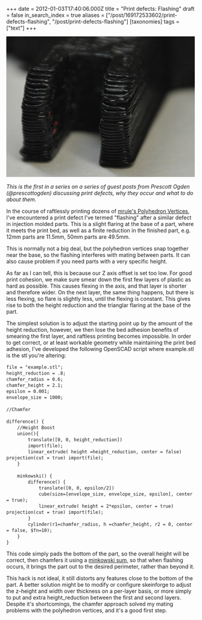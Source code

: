 +++
date = 2012-01-03T17:40:06.000Z
title = "Print defects: Flashing"
draft = false
in_search_index = true
aliases = ["/post/169172533602/print-defects-flashing", "/post/print-defects-flashing"]
[taxonomies]
tags = ["text"]
+++

![image](/images/tumblr_inline_p1uzs0AMUC1rp3p4d_540.jpg)

_This is the first in a series on a series of guest posts from Prescott Ogden (@prescottogden) discussing print defects, why they occur and what to do about them._

In the course of raftlessly printing dozens of [mrule's Polyhedron Vertices](http://www.thingiverse.com/thing:4893), I've encountered a print defect I've termed "flashing" after a similar defect in injection molded parts. This is a slight flaring at the base of a part, where it meets the print bed, as well as a finite reduction in the finished part, e.g. 12mm parts are 11.5mm, 50mm parts are 49.5mm.

This is normally not a big deal, but the polyhedron vertices snap together near the base, so the flashing interferes with mating between parts. It can also cause problem if you need parts with a very specific height.

As far as I can tell, this is because our Z axis offset is set too low. For good print cohesion, we make sure smear down the first few layers of plastic as hard as possible. This causes flexing in the axis, and that layer is shorter and therefore wider. On the next layer, the same thing happens, but there is less flexing, so flare is slightly less, until the flexing is constant. This gives rise to both the height reduction and the trianglar flaring at the base of the part.

The simplest solution is to adjust the starting point up by the amount of the height reduction, however, we then lose the bed adhesion benefits of smearing the first layer, and raftless printing becomes impossible. In order to get correct, or at least workable geometry while maintaining the print bed adhesion, I've developed the following OpenSCAD script where example.stl is the stl you're altering:
    
    
    file = "example.stl";
    height_reduction = .8;
    chamfer_radius = 0.6;
    chamfer_height = 2.1;
    epsilon = 0.001;
    envelope_size = 1000;
    
    //Chamfer
    
    difference() {
        //Height Boost
        union(){
            translate([0, 0, height_reduction])
            import(file);
            linear_extrude( height =height_reduction, center = false) projection(cut = true) import(file);
        }
    
        minkowski() {
            difference() {
                translate([0, 0, epsilon/2])
                cube(size=[envelope_size, envelope_size, epsilon], center = true);
                linear_extrude( height = 2*epsilon, center = true) projection(cut = true) import(file);
            }
            cylinder(r1=chamfer_radius, h =chamfer_height, r2 = 0, center = false, $fn=10);
        }
    }
    

This code simply pads the bottom of the part, so the overall height will be correct, then chamfers it using a [minkowski sum,](http://www.cgal.org/Manual/latest/doc_html/cgal_manual/Minkowski_sum_3/Chapter_main.html) so that when flashing occurs, it brings the part out to the desired perimeter, rather than beyond it.

This hack is not ideal, it still distorts any features close to the bottom of the part. A better solution might be to modify or configure skeinforge to adjust the z-height and width over thickness on a per-layer basis, or more simply to put and extra height_reduction between the first and second layers. Despite it's shortcomings, the chamfer approach solved my mating problems with the polyhedron vertices, and it's a good first step.
